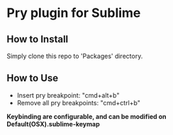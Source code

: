 # Pry plugin for Sublime

## How to Install
Simply clone this repo to 'Packages' directory.

## How to Use
- Insert pry breakpoint:      "cmd+alt+b"
- Remove all pry breakpoints: "cmd+ctrl+b"

**Keybinding are configurable, and can be modified on Default(OSX).sublime-keymap**